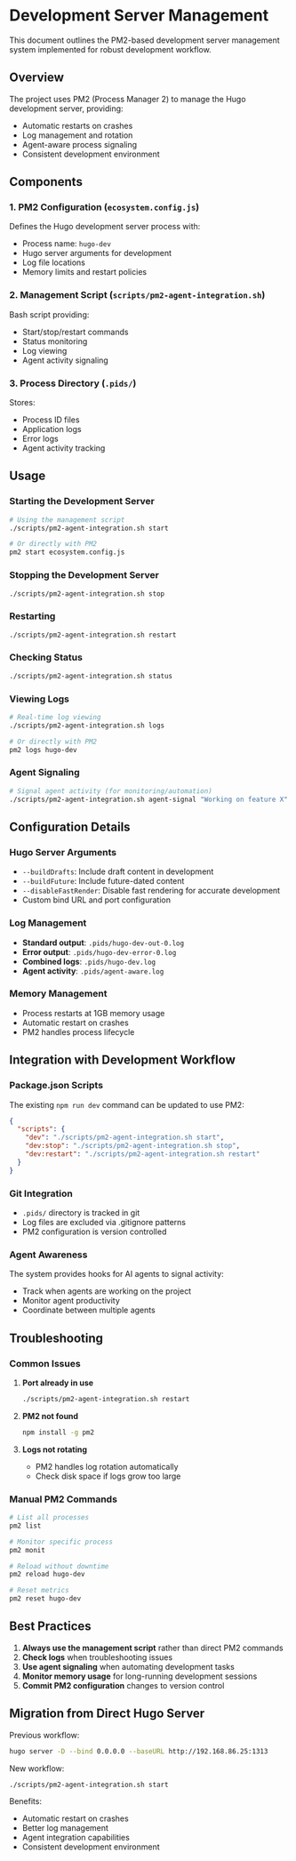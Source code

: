 # Development Server Management

This document outlines the PM2-based development server management system implemented for robust development workflow.

## Overview

The project uses PM2 (Process Manager 2) to manage the Hugo development server, providing:
- Automatic restarts on crashes
- Log management and rotation
- Agent-aware process signaling
- Consistent development environment

## Components

### 1. PM2 Configuration (`ecosystem.config.js`)

Defines the Hugo development server process with:
- Process name: `hugo-dev`
- Hugo server arguments for development
- Log file locations
- Memory limits and restart policies

### 2. Management Script (`scripts/pm2-agent-integration.sh`)

Bash script providing:
- Start/stop/restart commands
- Status monitoring
- Log viewing
- Agent activity signaling

### 3. Process Directory (`.pids/`)

Stores:
- Process ID files
- Application logs
- Error logs
- Agent activity tracking

## Usage

### Starting the Development Server

```bash
# Using the management script
./scripts/pm2-agent-integration.sh start

# Or directly with PM2
pm2 start ecosystem.config.js
```

### Stopping the Development Server

```bash
./scripts/pm2-agent-integration.sh stop
```

### Restarting

```bash
./scripts/pm2-agent-integration.sh restart
```

### Checking Status

```bash
./scripts/pm2-agent-integration.sh status
```

### Viewing Logs

```bash
# Real-time log viewing
./scripts/pm2-agent-integration.sh logs

# Or directly with PM2
pm2 logs hugo-dev
```

### Agent Signaling

```bash
# Signal agent activity (for monitoring/automation)
./scripts/pm2-agent-integration.sh agent-signal "Working on feature X"
```

## Configuration Details

### Hugo Server Arguments

- `--buildDrafts`: Include draft content in development
- `--buildFuture`: Include future-dated content
- `--disableFastRender`: Disable fast rendering for accurate development
- Custom bind URL and port configuration

### Log Management

- **Standard output**: `.pids/hugo-dev-out-0.log`
- **Error output**: `.pids/hugo-dev-error-0.log`
- **Combined logs**: `.pids/hugo-dev.log`
- **Agent activity**: `.pids/agent-aware.log`

### Memory Management

- Process restarts at 1GB memory usage
- Automatic restart on crashes
- PM2 handles process lifecycle

## Integration with Development Workflow

### Package.json Scripts

The existing `npm run dev` command can be updated to use PM2:

```json
{
  "scripts": {
    "dev": "./scripts/pm2-agent-integration.sh start",
    "dev:stop": "./scripts/pm2-agent-integration.sh stop",
    "dev:restart": "./scripts/pm2-agent-integration.sh restart"
  }
}
```

### Git Integration

- `.pids/` directory is tracked in git
- Log files are excluded via .gitignore patterns
- PM2 configuration is version controlled

### Agent Awareness

The system provides hooks for AI agents to signal activity:
- Track when agents are working on the project
- Monitor agent productivity
- Coordinate between multiple agents

## Troubleshooting

### Common Issues

1. **Port already in use**
   ```bash
   ./scripts/pm2-agent-integration.sh restart
   ```

2. **PM2 not found**
   ```bash
   npm install -g pm2
   ```

3. **Logs not rotating**
   - PM2 handles log rotation automatically
   - Check disk space if logs grow too large

### Manual PM2 Commands

```bash
# List all processes
pm2 list

# Monitor specific process
pm2 monit

# Reload without downtime
pm2 reload hugo-dev

# Reset metrics
pm2 reset hugo-dev
```

## Best Practices

1. **Always use the management script** rather than direct PM2 commands
2. **Check logs** when troubleshooting issues
3. **Use agent signaling** when automating development tasks
4. **Monitor memory usage** for long-running development sessions
5. **Commit PM2 configuration** changes to version control

## Migration from Direct Hugo Server

Previous workflow:
```bash
hugo server -D --bind 0.0.0.0 --baseURL http://192.168.86.25:1313
```

New workflow:
```bash
./scripts/pm2-agent-integration.sh start
```

Benefits:
- Automatic restart on crashes
- Better log management
- Agent integration capabilities
- Consistent development environment